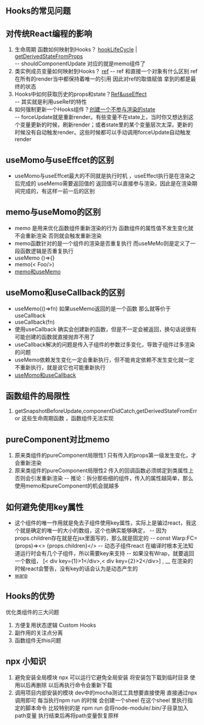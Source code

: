  ## Hooks的常见问题
 ##    对传统React编程的影响
1. 生命周期 函数如何映射到Hooks？  [hookLifeCycle](src/components/hookLifeCycle.tsx)  |  [getDerivedStateFromProps](src/components/getDerivedStateFromProps.tsx)   
-- shouldComponentUpdate 对应的就是memo组件了
2. 类实例成员变量如何映射到Hooks？ [ref](src/components/LikeButton.tsx) 
-- ref 和直接一个对象有什么区别 ref在所有的render当中都保持着唯一的引用 因此对ref的取值赋值 拿到的都是最终的状态 
3. Hooks中如何获取历史的props和state？[Ref&useEffect](src/components/Counter.tsx)  
-- 其实就是利用useRef的特性
4. 如何强制更新一个Hooks组件？[创建一个不参与渲染的state](src/components/Counter.tsx)  
-- forceUpdate就是重新render。有些变量不在state上，当时你又想达到这个变量更新的时候，刷新render；或者state里的某个变量层次太深，更新的时候没有自动触发render。这些时候都可以手动调用forceUpdate自动触发render


## useMomo与useEffcet的区别
* useMomo与useEffcet最大的不同就是执行时机 ，useEffect执行是在渲染之后完成的 useMemo需要返回值的 返回值可以直接参与渲染，因此是在渲染期间完成的，有这样一前一后的区别   
  
## memo与useMomo的区别  
* memo 是用来优化函数组件重新渲染的行为 函数组件的属性值不发生变化就不会重新渲染 否则就会触发重新渲染
* memo函数针对的是一个组件的渲染是否重复执行 而useMeMo则是定义了一段函数逻辑是否重复执行
* useMemo  ()=>{} 
* memo(< Foo/>) 
* [memo和useMemo](src/components/memo.tsx) 
  
## useMomo和useCallback的区别  
* useMemo(()=>fn) 如果useMemo返回的是一个函数 那么就等价于useCallback
* useCallback(fn)
* 使用useCallback 确实会创建新的函数，但是不一定会被返回，换句话说很有可能创建的函数就直接抛弃不用了
* useCallback解决的问题是传入子组件的参数过多变化，导致子组件过多渲染的问题
* useMemo依赖发生变化一定会重新执行，但不能肯定依赖不发生变化就一定不重新执行，就是说它也可能重新执行
* [useMomo和useCallback](src/App.tsx) 

##  函数组件的局限性
 1. getSnapshotBeforeUpdate,componentDidCatch,getDerivedStateFromError 这些生命周期函数 ，函数组件无法实现
## pureComponent对比memo
1. 原来类组件的pureComponent局限性1 只有传入的props第一级发生变化，才会重新渲染
2. 原来类组件的pureComponent局限性2 传入的回调函数必须绑定到类属性上 否则会引发重新渲染
   --  推论：拆分那些细的组件，传入的属性越简单，那么使用memo和pureComponent的机会就越多
## 如何避免使用key属性
* 这个组件的唯一作用就是免去子组件使用key属性，实际上是骗过react，我这个就是确定的唯一的大小的数组，这个也确实能够确定，
-- 因为props.children存在就是在jsx里面写的，那么就是固定的
-- const Warp:FC=(props)=><> {props.children}</>
-- 动态子组件react 在编译时根本无法知道运行时会有几个子组件，所以需要key来支持
-- 如果没有Wrap，就要返回一个数组， [< div key={1}>1<\/div>,< div key={2}>2<\/div>] ,
__ 在渲染的时候react会警告，没有key的话会认为是动态产生的
* [warp](src/components/Warp.tsx) 

## Hooks的优势
优化类组件的三大问题
1. 方便复用状态逻辑 Custom Hooks
2. 副作用的关注点分离
3. 函数组件无this问题
## npx 小知识  

1. 避免安装全局模块 
   npx 可以运行它避免全局安装 将安装包下载到临时目录 使用以后再删除 以后再执行命令会重新下载 
2. 调用项目内部安装的模块  dev中的mocha测试工具想要直接使用 直接通过npx 调用即可
每当执行npm run 的时候 会创建一个sheel 在这个sheel 里执行指定的脚本命令  比较特别的是 npm run 会将node-module/.bin/子目录加入path变量
 执行结束后再将path变量恢复原样